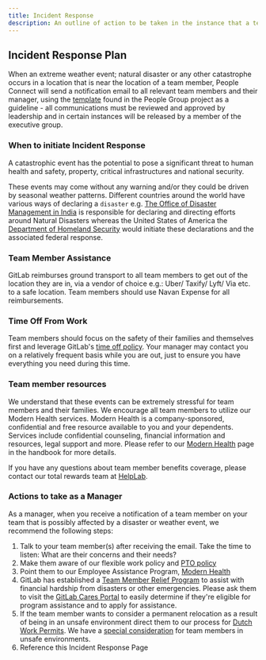 ```yaml
---
title: Incident Response
description: An outline of action to be taken in the instance that a team member or group of team members is impacted by an extreme weather event; natural disaster or any other catastrophe.
---
```


## Incident Response Plan

When an extreme weather event; natural disaster or any other catastrophe occurs in a location that is near the location of a team member, People Connect will send a notification email to all relevant team members and their manager, using the [template](https://gitlab.com/gitlab-com/people-group/General/-/blob/master/.gitlab/email_templates/natural_disaster_notification.md) found in the People Group project as a guideline - all communications must be reviewed and approved by leadership and in certain instances will be released by a member of the executive group.

### When to initiate Incident Response

A catastrophic event has the potential to pose a significant threat to human health and safety, property, critical infrastructures and national security.

These events may come without any warning and/or they could be driven by seasonal weather patterns. Different countries around the world have various ways of declaring a `disaster` e.g. [The Office of Disaster Management in India](https://ndma.gov.in) is responsible for declaring and directing efforts around Natural Disasters whereas the United States of America the [Department of Homeland Security](https://www.dhs.gov/archive/natural-disasters) would initiate these declarations and the associated federal response.

### Team Member Assistance

GitLab reimburses ground transport to all team members to get out of the location they are in, via a vendor of choice e.g.: Uber/ Taxify/ Lyft/ Via etc. to a safe location.  Team members should use Navan Expense for all reimbursements.

### Time Off From Work

Team members should focus on the safety of their families and themselves first and leverage GitLab's [time off policy](/handbook/people-group/paid-time-off/). Your manager may contact you on a relatively frequent basis while you are out, just to ensure you have everything you need during this time.

### Team member resources

We understand that these events can be extremely stressful for team members and their families. We encourage all team members to utilize our Modern Health services. Modern Health is a company-sponsored, confidential and free resource available to you and your dependents. Services include confidential counseling, financial information and resources, legal support and more. Please refer to our [Modern Health](/handbook/total-rewards/benefits/modern-health/) page in the handbook for more details.

If you have any questions about team member benefits coverage, please contact our total rewards team at [HelpLab](https://helplab.gitlab.systems/esc?id=emp_taxonomy_topic&topic_id=b7d7b30d474c069067429ee0026d4382).

### Actions to take as a Manager

As a manager, when you receive a notification of a team member on your team that is possibly affected by a disaster or weather event, we recommend the following steps:

1. Talk to your team member(s) after receiving the email. Take the time to listen: What are their concerns and their needs?
1. Make them aware of our flexible work policy and [PTO policy](/handbook/people-group/paid-time-off/#paid-time-off)
1. Point them to our Employee Assistance Program, [Modern Health](/handbook/total-rewards/benefits/modern-health/)
1. GitLab has established a [Team Member Relief Program](/handbook/total-rewards/benefits/general-and-entity-benefits/#gitlab-cares---team-member-disaster-relief-program) to assist with financial hardship from disasters or other emergencies. Please ask them to visit the [GitLab Cares Portal](https://gitlab.e4erelief.org/) to easily determine if they're eligible for program assistance and to apply for assistance.
1. If the team member wants to consider a permanent relocation as a result of being in an unsafe environment direct them to our process for [Dutch Work Permits](/handbook/people-group/visas/#dutch-work-permits). We have a [special consideration](/handbook/people-group/visas/#special-considerations-for-team-members-in-unsafe-environments) for team members in unsafe environments.
1. Reference this Incident Response Page
